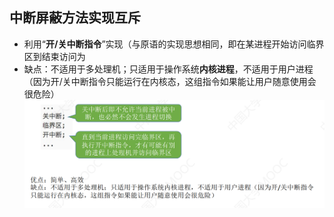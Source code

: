 ## 中断屏蔽方法实现互斥
- 利用“**开/关中断指令**”实现（与原语的实现思想相同，即在某进程开始访问临界区到结束访问为
- 缺点：不适用于多处理机；只适用于操作系统**内核进程**，不适用于用户进程（因为开/关中断指令只能运行在内核态，这组指令如果能让用户随意使用会很危险）
![](attachments/Pasted%20image%2020220922220542.png)